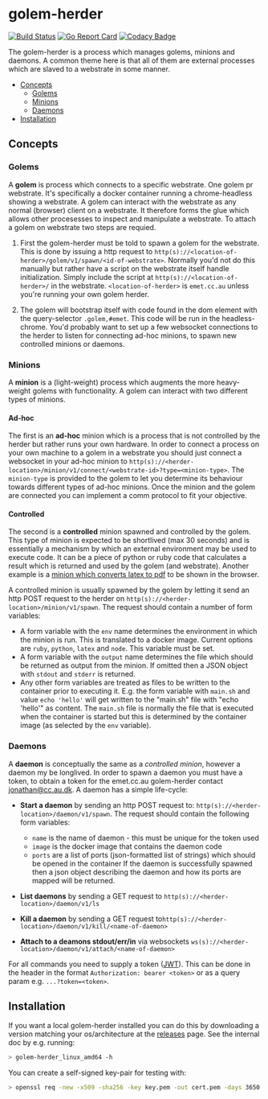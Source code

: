# golem-herder

[![Build Status](https://travis-ci.org/Webstrates/golem-herder.svg?branch=develop)](https://travis-ci.org/Webstrates/golem-herder) [![Go Report Card](https://goreportcard.com/badge/github.com/Webstrates/golem-herder)](https://goreportcard.com/report/github.com/Webstrates/golem-herder) [![Codacy Badge](https://api.codacy.com/project/badge/Grade/db0b35476fa84181b81d2fa7d06ae27f)](https://www.codacy.com/app/Webstrates/golem-herder?utm_source=github.com&amp;utm_medium=referral&amp;utm_content=Webstrates/golem-herder&amp;utm_campaign=Badge_Grade)

The golem-herder is a process which manages golems, minions and daemons. A common theme here is that all of them are external processes which are slaved to a webstrate in some manner.

  * [Concepts](#concepts)
    * [Golems](#golems)
    * [Minions](#minions)
    * [Daemons](#daemons)
  * [Installation](#installation)

## Concepts

### Golems

A **golem** is process which connects to a specific webstrate. One golem pr webstrate. It's specifically a docker container running a chrome-headless showing a webstrate. A golem can interact with the webstrate as any normal (browser) client on a webstrate. It therefore forms the glue which allows other procesesses to inspect and manipulate a webstrate. To attach a golem on webstrate two steps are requied.

  1. First the golem-herder must be told to spawn a golem for the webstrate. This is done by issuing a http request to `http(s)://<location-of-herder>/golem/v1/spawn/<id-of-webstrate>`. Normally you'd not do this manually but rather have a script on the webstrate itself handle initialization. Simply include the script at `http(s)://<location-of-herder>/` in the webstrate. `<location-of-herder>` is `emet.cc.au` unless you're running your own golem herder.

  2. The golem will bootstrap itself with code found in the dom element with the query-selector `.golem,#emet`. This code will be run in the headless-chrome. You'd probably want to set up a few websocket connections to the herder to listen for connecting ad-hoc minions, to spawn new controlled minions or daemons.

### Minions

A **minion** is a (light-weight) process which augments the more heavy-weight golems with functionality. A golem can interact with two different types of minions.

#### Ad-hoc

The first is an **ad-hoc** minion which is a process that is not controlled by the herder but rather runs your own hardware. In order to connect a process on your own machine to a golem in a webstrate you should just connect a websocket in your ad-hoc minion to `http(s)://<herder-location>/minion/v1/connect/<webstrate-id>?type=<minion-type>`. The `minion-type` is provided to the golem to let you determine its behaviour towards different types of ad-hoc minions. Once the minion and the golem are connected you can implement a comm protocol to fit your objective.

#### Controlled

The second is a **controlled** minion spawned and controlled by the golem. This type of minion is expected to be shortlived (max 30 seconds) and is essentially a mechanism by which an external environment may be used to execute code. It can be a piece of python or ruby code that calculates a result which is returned and used by the golem (and webstrate). Another example is a [minion which converts latex to pdf](https://github.com/Webstrates/minion-latex) to be shown in the browser.

A controlled minion is usually spawned by the golem by letting it send an http POST request to the herder on `http(s)://<herder-location>/minion/v1/spawn`. The request should contain a number of form variables:

 * A form variable with the `env` name determines the environment in which the minion is run. This is translated to a docker image. Current options are `ruby`, `python`, `latex` and `node`. This variable must be set.
 * A form variable with the `output` name determines the file which should be returned as output from the minion. If omitted then a JSON object with `stdout` and `stderr` is returned.
 * Any other form variables are treated as files to be written to the container prior to executing it. E.g. the form variable with `main.sh` and value `echo 'hello'` will get written to the "main.sh" file with "echo 'hello'" as content. The `main.sh` file is normally the file that is executed when the container is started but this is determined by the container image (as selected by the `env` variable).

### Daemons

A **daemon** is conceptually the same as a *controlled minion*, however a daemon my be longlived. In order to spawn a daemon you must have a token, to obtain a token for the emet.cc.au golem-herder contact jonathan@cc.au.dk. A daemon has a simple life-cycle:

 * **Start a daemon** by sending an http POST request to: `http(s)://<herder-location>/daemon/v1/spawn`. The request should contain the following form variables:
   - `name` is the name of daemon - this must be unique for the token used
   - `image` is the docker image that contains the daemon code
   - `ports` are a list of ports (json-formatted list of strings) which should be opened in the container
   If the daemon is successfully spawned then a json object describing the daemon and how its ports are mapped will be returned.

 * **List daemons** by sending a GET request to `http(s)://<herder-location>/daemon/v1/ls`

 * **Kill a daemon** by sending a GET request to`http(s)://<herder-location>/daemon/v1/kill/<name-of-daemon>`

 * **Attach to a deamons stdout/err/in** via websockets `ws(s)://<herder-location>/daemon/v1/attach/<name-of-daemon>`

For all commands you need to supply a token ([JWT](https://jwt.io)). This can be done in the header in the format `Authorization: bearer <token>` or as a query param e.g. `...?token=<token>`.

## Installation

If you want a local golem-herder installed you can do this by downloading a version matching your os/architecture at the [releases](https://github.com/Webstrates/golem-herder/releases) page. See the internal doc by e.g. running:

```sh
> golem-herder_linux_amd64 -h
```

You can create a self-signed key-pair for testing with:

```sh
> openssl req -new -x509 -sha256 -key key.pem -out cert.pem -days 3650
```
